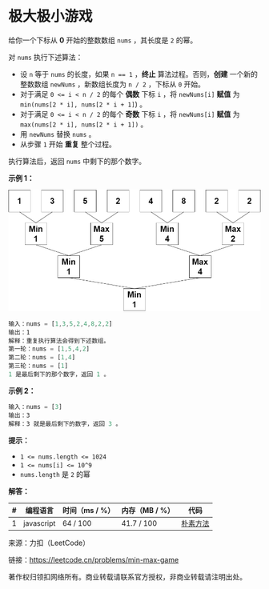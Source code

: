 # 极大极小游戏

给你一个下标从 **0** 开始的整数数组 `nums` ，其长度是 `2` 的幂。

对 `nums` 执行下述算法：

- 设 `n` 等于 `nums` 的长度，如果 `n == 1` ，**终止** 算法过程。否则，**创建** 一个新的整数数组 `newNums` ，新数组长度为 `n / 2` ，下标从 `0` 开始。
- 对于满足 `0 <= i < n / 2` 的每个 **偶数** 下标 `i` ，将 `newNums[i]` **赋值** 为 `min(nums[2 * i], nums[2 * i + 1]`) 。
- 对于满足 `0 <= i < n / 2` 的每个 **奇数** 下标 `i` ，将 `newNums[i]` **赋值** 为 `max(nums[2 * i], nums[2 * i + 1])` 。
- 用 `newNums` 替换 `nums` 。
- 从步骤 `1` 开始 **重复** 整个过程。

执行算法后，返回 `nums` 中剩下的那个数字。

**示例 1：**

![示例1](./eg1.png)

``` javascript
输入：nums = [1,3,5,2,4,8,2,2]
输出：1
解释：重复执行算法会得到下述数组。
第一轮：nums = [1,5,4,2]
第二轮：nums = [1,4]
第三轮：nums = [1]
1 是最后剩下的那个数字，返回 1 。
```

**示例 2：**

``` javascript
输入：nums = [3]
输出：3
解释：3 就是最后剩下的数字，返回 3 。
```

**提示：**

- `1 <= nums.length <= 1024`
- `1 <= nums[i] <= 10^9`
- `nums.length` 是 `2` 的幂

**解答：**

**#**|**编程语言**|**时间（ms / %）**|**内存（MB / %）**|**代码**
--|--|--|--|--
1|javascript|64 / 100|41.7 / 100|[朴素方法](./javascript/ac_v1.js)

来源：力扣（LeetCode）

链接：https://leetcode.cn/problems/min-max-game

著作权归领扣网络所有。商业转载请联系官方授权，非商业转载请注明出处。
